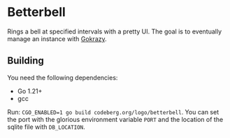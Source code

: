 # Betterbell

Rings a bell at specified intervals with a pretty UI. The goal is to eventually manage an instance with [Gokrazy](https://gokrazy.org/).

## Building

You need the following dependencies:

- Go 1.21+
- gcc

Run: `CGO_ENABLED=1 go build codeberg.org/logo/betterbell`. You can set the port with the glorious environment variable `PORT` and the location of the sqlite file with `DB_LOCATION`.

